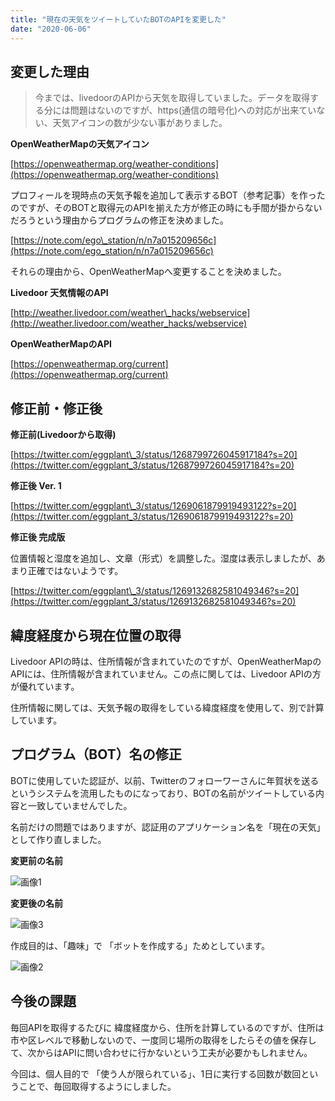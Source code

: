 ```yaml
---
title: "現在の天気をツイートしていたBOTのAPIを変更した"
date: "2020-06-06"
---
```


## 変更した理由

> 今までは、livedoorのAPIから天気を取得していました。データを取得する分には問題はないのですが、https(通信の暗号化)への対応が出来ていない、天気アイコンの数が少ない事がありました。

**OpenWeatherMapの天気アイコン**

[https://openweathermap.org/weather-conditions](https://openweathermap.org/weather-conditions)

プロフィールを現時点の天気予報を追加して表示するBOT（参考記事）を作ったのですが、そのBOTと取得元のAPIを揃えた方が修正の時にも手間が掛からないだろうという理由からプログラムの修正を決めました。

[https://note.com/ego\_station/n/n7a015209656c](https://note.com/ego_station/n/n7a015209656c)

それらの理由から、OpenWeatherMapへ変更することを決めました。

**Livedoor 天気情報のAPI**

[http://weather.livedoor.com/weather\_hacks/webservice](http://weather.livedoor.com/weather_hacks/webservice)

**OpenWeatherMapのAPI**  

[https://openweathermap.org/current](https://openweathermap.org/current)

## 修正前・修正後

**修正前(Livedoorから取得)**

[https://twitter.com/eggplant\_3/status/1268799726045917184?s=20](https://twitter.com/eggplant_3/status/1268799726045917184?s=20)

**修正後 Ver. 1**

[https://twitter.com/eggplant\_3/status/1269061879919493122?s=20](https://twitter.com/eggplant_3/status/1269061879919493122?s=20)

**修正後 完成版**

位置情報と湿度を追加し、文章（形式）を調整した。湿度は表示しましたが、あまり正確ではないようです。

[https://twitter.com/eggplant\_3/status/1269132682581049346?s=20](https://twitter.com/eggplant_3/status/1269132682581049346?s=20)

## 緯度経度から現在位置の取得

Livedoor APIの時は、住所情報が含まれていたのですが、OpenWeatherMapのAPIには、住所情報が含まれていません。この点に関しては、Livedoor APIの方が優れています。

住所情報に関しては、天気予報の取得をしている緯度経度を使用して、別で計算しています。

## プログラム（BOT）名の修正

BOTに使用していた認証が、以前、Twitterのフォローワーさんに年賀状を送るというシステムを流用したものになっており、BOTの名前がツイートしている内容と一致していませんでした。

名前だけの問題ではありますが、認証用のアプリケーション名を「現在の天気」として作り直しました。

**変更前の名前**

![画像1](/assets/ne61325227218_picture_pc_c29e19f1838da47aa4520aba1245c534.png)

**変更後の名前**

![画像3](/assets/ne61325227218_picture_pc_a4921ba24b8a2fd7b490d2ad04b80c58.png)

作成目的は、「趣味」で 「ボットを作成する」ためとしています。

![画像2](/assets/ne61325227218_picture_pc_0ad7b26a5bebcca4d836287d541cfb15.png)

## 今後の課題

毎回APIを取得するたびに 緯度経度から、住所を計算しているのですが、住所は市や区レベルで移動しないので、一度同じ場所の取得をしたらその値を保存して、次からはAPIに問い合わせに行かないという工夫が必要かもしれません。

今回は、個人目的で 「使う人が限られている」、1日に実行する回数が数回ということで、毎回取得するようにしました。
